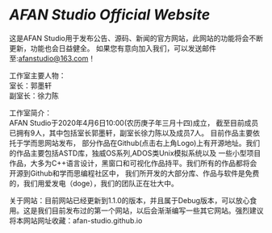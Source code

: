 # $AFAN$ $Studio$ $Official$ $Website$
这是AFAN Studio用于发布公告、源码、新闻的官方网站，此网站的功能将会不断更新，功能也会日益健全。
如果您有意向加入我们，可以发送邮件至:afanstudio@163.com！  

工作室主要人物：  
室长：郭墨轩  
副室长：徐力陈  

工作室简介：  
AFAN Studio于2020年4月6日10:00(农历庚子年三月十四)成立， 截至目前成员已拥有9人，其中包括室长郭墨轩，副室长徐力陈以及成员7人。
目前作品主要依托于学而思网站发布， 部分作品在Github(点击右上角Logo)上有开源地址。我们的作品主要包括ASTD库，独威OS系列,ADOS类Unix模拟系统以及 一些小型项目作品，大多为C++语言设计，黑窗口和可视化作品持平。我们所有的作品都将会开源到Github和学而思编程社区中， 我们所开发的大部分库、作品与软件是免费的，我们用爱发电（doge），我们的团队正在壮大中。  

关于网站：目前网站已经更新到1.1.0的版本，并且属于Debug版本，可以放心食用。这是我们目前发布过的第一个网站，以后会渐渐编写一些其它网站。强烈建议将本网站网址收藏：afan-studio.github.io
